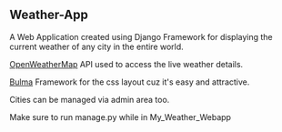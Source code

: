## Weather-App 

A Web Application created using Django Framework for displaying the current weather of any city in the entire world.

[OpenWeatherMap](https://openweathermap.org) API used to access the live weather details.

[Bulma](https://bulma.io/) Framework for the css layout cuz it's easy and attractive. <br />

Cities can be managed via admin area too.

Make sure to run manage.py while in My_Weather_Webapp
<!--  -->
